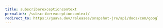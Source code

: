 ```yaml
---
title: subscriberexceptioncontext
permalink: /subscriberexceptioncontext/
redirect_to: https://guava.dev/releases/snapshot-jre/api/docs/com/google/common/eventbus/SubscriberExceptionContext.html
---
```

